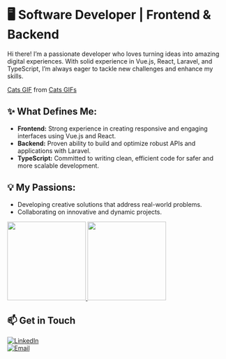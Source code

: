 # 🖥️ Software Developer | Frontend & Backend

Hi there! I’m a passionate developer who loves turning ideas into amazing digital experiences. With solid experience in Vue.js, React, Laravel, and TypeScript, I’m always eager to tackle new challenges and enhance my skills.

<div class="tenor-gif-embed" data-postid="26460331" data-share-method="host" data-aspect-ratio="0.75" data-width="100%">
  <a href="https://tenor.com/view/cats-gif-26460331">Cats GIF</a> from <a href="https://tenor.com/search/cats-gifs">Cats GIFs</a>
</div> 
<script type="text/javascript" async src="https://tenor.com/embed.js"></script>

## ✨ What Defines Me:

- **Frontend:** Strong experience in creating responsive and engaging interfaces using Vue.js and React.
- **Backend:** Proven ability to build and optimize robust APIs and applications with Laravel.
- **TypeScript:** Committed to writing clean, efficient code for safer and more scalable development.

## 💡 My Passions:

- Developing creative solutions that address real-world problems.
- Collaborating on innovative and dynamic projects.

<div>
  <a href="https://github.com/ssp1999">
    <img loading="lazy" height="180em" src="https://github-readme-stats.vercel.app/api/top-langs/?username=ssp1999&layout=compact&langs_count=7&theme=dracula"/>
    <img loading="lazy" height="180em" src="https://github-readme-stats.vercel.app/api?username=ssp1999&show_icons=true&theme=dracula&include_all_commits=true&count_private=true"/>
  </a>
</div>

## 📫 Get in Touch

[![LinkedIn](https://img.shields.io/badge/LinkedIn-0077B5?style=for-the-badge&logo=linkedin&logoColor=white)](https://www.linkedin.com/in/shakyraportes)  
[![Email](https://img.shields.io/badge/Email-FF0000?style=for-the-badge&logo=gmail&logoColor=white)](mailto:shakyra.portes@gmail.com)
